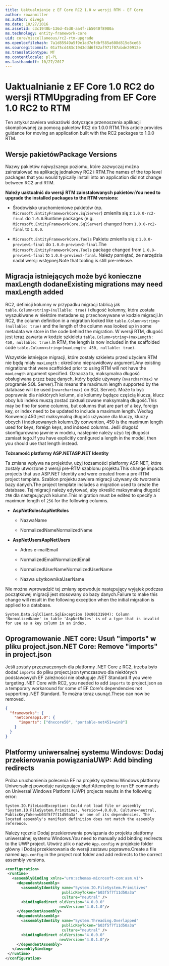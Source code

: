 ```yaml
---
title: Uaktualnianie z EF Core RC2 1.0 w wersji RTM - EF Core
author: rowanmiller
ms.author: divega
ms.date: 10/27/2016
ms.assetid: c3c1940b-136d-45d8-aa4f-cb5040f8980a
ms.technology: entity-framework-core
uid: core/miscellaneous/rc2-rtm-upgrade
ms.openlocfilehash: 7a1d85949a5f9e1ad7efdbf585a608d815e8ce63
ms.sourcegitcommit: 01a75cd483c1943ddd6f82af971f07abde20912e
ms.translationtype: MT
ms.contentlocale: pl-PL
ms.lasthandoff: 10/27/2017
---
```

# <a name="upgrading-from-ef-core-10-rc2-to-rtm"></a><span data-ttu-id="6d822-102">Uaktualnianie z EF Core 1.0 RC2 do wersji RTM</span><span class="sxs-lookup"><span data-stu-id="6d822-102">Upgrading from EF Core 1.0 RC2 to RTM</span></span>

<span data-ttu-id="6d822-103">Ten artykuł zawiera wskazówki dotyczące przenoszenia aplikacji skompilowanej za pomocą pakietów RC2 do 1.0.0 RTM.</span><span class="sxs-lookup"><span data-stu-id="6d822-103">This article provides guidance for moving an application built with the RC2 packages to 1.0.0 RTM.</span></span>

## <a name="package-versions"></a><span data-ttu-id="6d822-104">Wersje pakietów</span><span class="sxs-lookup"><span data-stu-id="6d822-104">Package Versions</span></span>

<span data-ttu-id="6d822-105">Nazwy pakietów najwyższego poziomu, które zazwyczaj można zainstalować na aplikację jednakowy RC2 i RTM.</span><span class="sxs-lookup"><span data-stu-id="6d822-105">The names of the top level packages that you would typically install into an application did not change between RC2 and RTM.</span></span>

<span data-ttu-id="6d822-106">**Należy uaktualnić do wersji RTM zainstalowanych pakietów:**</span><span class="sxs-lookup"><span data-stu-id="6d822-106">**You need to upgrade the installed packages to the RTM versions:**</span></span>

* <span data-ttu-id="6d822-107">Środowisko uruchomieniowe pakietów (np. `Microsoft.EntityFrameworkCore.SqlServer`) zmieniła się z `1.0.0-rc2-final` do `1.0.0`.</span><span class="sxs-lookup"><span data-stu-id="6d822-107">Runtime packages (e.g. `Microsoft.EntityFrameworkCore.SqlServer`) changed from `1.0.0-rc2-final` to `1.0.0`.</span></span>

* <span data-ttu-id="6d822-108">`Microsoft.EntityFrameworkCore.Tools` Pakietu zmieniła się z `1.0.0-preview1-final` do `1.0.0-preview2-final`.</span><span class="sxs-lookup"><span data-stu-id="6d822-108">The `Microsoft.EntityFrameworkCore.Tools` package changed from `1.0.0-preview1-final` to `1.0.0-preview2-final`.</span></span> <span data-ttu-id="6d822-109">Należy pamiętać, że narzędzia nadal wersji wstępnej.</span><span class="sxs-lookup"><span data-stu-id="6d822-109">Note that tooling is still pre-release.</span></span>

## <a name="existing-migrations-may-need-maxlength-added"></a><span data-ttu-id="6d822-110">Migracja istniejących może być konieczne maxLength dodane</span><span class="sxs-lookup"><span data-stu-id="6d822-110">Existing migrations may need maxLength added</span></span>

<span data-ttu-id="6d822-111">RC2, definicji kolumny w przypadku migracji tablicą jak `table.Column<string>(nullable: true)` i długość kolumny, która została wyszukiwane w niektóre metadane są przechowywane w kodzie migracji.</span><span class="sxs-lookup"><span data-stu-id="6d822-111">In RC2, the column definition in a migration looked like `table.Column<string>(nullable: true)` and the length of the column was looked up in some metadata we store in the code behind the migration.</span></span> <span data-ttu-id="6d822-112">W wersji RTM, długość jest teraz zawarta w kodzie szkieletu `table.Column<string>(maxLength: 450, nullable: true)`.</span><span class="sxs-lookup"><span data-stu-id="6d822-112">In RTM, the length is now included in the scaffolded code `table.Column<string>(maxLength: 450, nullable: true)`.</span></span>

<span data-ttu-id="6d822-113">Wszystkie istniejące migracji, które zostały szkieletu przed użyciem RTM nie będą miały `maxLength` : określono nieprawidłowy argument.</span><span class="sxs-lookup"><span data-stu-id="6d822-113">Any existing migrations that were scaffolded prior to using RTM will not have the `maxLength` argument specified.</span></span> <span data-ttu-id="6d822-114">Oznacza to, maksymalna długość obsługiwana przez bazę danych, który będzie używany (`nvarchar(max)` w programie SQL Server).</span><span class="sxs-lookup"><span data-stu-id="6d822-114">This means the maximum length supported by the database will be used (`nvarchar(max)` on SQL Server).</span></span> <span data-ttu-id="6d822-115">Może to być poprawnie dla niektórych kolumn, ale kolumny będące częścią klucza, klucz obcy lub indeks muszą zostać zaktualizowane maksymalną długość.</span><span class="sxs-lookup"><span data-stu-id="6d822-115">This may be fine for some columns, but columns that are part of a key, foreign key, or index need to be updated to include a maximum length.</span></span> <span data-ttu-id="6d822-116">Według Konwencji 450 jest maksymalną długość używane dla kluczy, kluczy obcych i indeksowanych kolumn.</span><span class="sxs-lookup"><span data-stu-id="6d822-116">By convention, 450 is the maximum length used for keys, foreign keys, and indexed columns.</span></span> <span data-ttu-id="6d822-117">Jeśli długość skonfigurowano jawnie w modelu, następnie należy użyć tej długości zamiast tego.</span><span class="sxs-lookup"><span data-stu-id="6d822-117">If you have explicitly configured a length in the model, then you should use that length instead.</span></span>

<span data-ttu-id="6d822-118">**Tożsamość platformy ASP.NET**</span><span class="sxs-lookup"><span data-stu-id="6d822-118">**ASP.NET Identity**</span></span>

<span data-ttu-id="6d822-119">Ta zmiana wpływa na projektów, użyj tożsamości platformy ASP.NET, które zostały utworzone z wersji pre-RTM szablonu projektu.</span><span class="sxs-lookup"><span data-stu-id="6d822-119">This change impacts projects that use ASP.NET Identity and were created from a pre-RTM project template.</span></span> <span data-ttu-id="6d822-120">Szablon projektu zawiera migracji używany do tworzenia bazy danych.</span><span class="sxs-lookup"><span data-stu-id="6d822-120">The project template includes a migration used to create the database.</span></span> <span data-ttu-id="6d822-121">Tej migracji należy edytować, aby określić maksymalną długość `256` dla następujących kolumn.</span><span class="sxs-lookup"><span data-stu-id="6d822-121">This migration must be edited to specify a maximum length of `256` for the following columns.</span></span>

*  <span data-ttu-id="6d822-122">**AspNetRoles**</span><span class="sxs-lookup"><span data-stu-id="6d822-122">**AspNetRoles**</span></span>

    * <span data-ttu-id="6d822-123">Nazwa</span><span class="sxs-lookup"><span data-stu-id="6d822-123">Name</span></span>

    * <span data-ttu-id="6d822-124">NormalizedName</span><span class="sxs-lookup"><span data-stu-id="6d822-124">NormalizedName</span></span>

*  <span data-ttu-id="6d822-125">**AspNetUsers**</span><span class="sxs-lookup"><span data-stu-id="6d822-125">**AspNetUsers**</span></span>

   * <span data-ttu-id="6d822-126">Adres e-mail</span><span class="sxs-lookup"><span data-stu-id="6d822-126">Email</span></span>

   * <span data-ttu-id="6d822-127">NormalizedEmail</span><span class="sxs-lookup"><span data-stu-id="6d822-127">NormalizedEmail</span></span>

   * <span data-ttu-id="6d822-128">NormalizedUserName</span><span class="sxs-lookup"><span data-stu-id="6d822-128">NormalizedUserName</span></span>

   * <span data-ttu-id="6d822-129">Nazwa użytkownika</span><span class="sxs-lookup"><span data-stu-id="6d822-129">UserName</span></span>

<span data-ttu-id="6d822-130">Nie można wprowadzić tej zmiany spowoduje następujący wyjątek podczas początkowej migracji jest stosowany do bazy danych.</span><span class="sxs-lookup"><span data-stu-id="6d822-130">Failure to make this change will result in the following exception when the initial migration is applied to a database.</span></span>

    System.Data.SqlClient.SqlException (0x80131904): Column 'NormalizedName' in table 'AspNetRoles' is of a type that is invalid for use as a key column in an index.

## <a name="net-core-remove-imports-in-projectjson"></a><span data-ttu-id="6d822-131">Oprogramowanie .NET core: Usuń "imports" w pliku project.json</span><span class="sxs-lookup"><span data-stu-id="6d822-131">.NET Core: Remove "imports" in project.json</span></span>

<span data-ttu-id="6d822-132">Jeśli zostały przeznaczonych dla platformy .NET Core z RC2, trzeba było dodać `imports` do pliku project.json tymczasowo dla niektórych podstawowych EF zależności nie obsługuje .NET Standard.</span><span class="sxs-lookup"><span data-stu-id="6d822-132">If you were targeting .NET Core with RC2, you needed to add `imports` to project.json as a temporary workaround for some of EF Core's dependencies not supporting .NET Standard.</span></span> <span data-ttu-id="6d822-133">Te można teraz usunąć.</span><span class="sxs-lookup"><span data-stu-id="6d822-133">These can now be removed.</span></span>

``` json
{
  "frameworks": {
    "netcoreapp1.0": {
      "imports": ["dnxcore50", "portable-net451+win8"]
    }
  }
}
```

## <a name="uwp-add-binding-redirects"></a><span data-ttu-id="6d822-134">Platformy uniwersalnej systemu Windows: Dodaj przekierowania powiązania</span><span class="sxs-lookup"><span data-stu-id="6d822-134">UWP: Add binding redirects</span></span>

<span data-ttu-id="6d822-135">Próba uruchomienia polecenia EF na projekty systemu Windows platformy Uniwersalnej powoduje następujący błąd:</span><span class="sxs-lookup"><span data-stu-id="6d822-135">Attempting to run EF commands on Universal Windows Platform (UWP) projects results in the following error:</span></span>

    System.IO.FileLoadException: Could not load file or assembly 'System.IO.FileSystem.Primitives, Version=4.0.0.0, Culture=neutral, PublicKeyToken=b03f5f7f11d50a3a' or one of its dependencies. The located assembly's manifest definition does not match the assembly reference.

<span data-ttu-id="6d822-136">Należy ręcznie Dodaj przekierowania powiązania do projektu platformy uniwersalnej systemu Windows.</span><span class="sxs-lookup"><span data-stu-id="6d822-136">You need to manually add binding redirects to the UWP project.</span></span> <span data-ttu-id="6d822-137">Utwórz plik o nazwie `App.config` w projekcie folder główny i Dodaj przekierowania do wersji zestawu poprawne.</span><span class="sxs-lookup"><span data-stu-id="6d822-137">Create a file named `App.config` in the project root folder and add redirects to the correct assembly versions.</span></span>

``` xml
<configuration>
 <runtime>
   <assemblyBinding xmlns="urn:schemas-microsoft-com:asm.v1">
     <dependentAssembly>
       <assemblyIdentity name="System.IO.FileSystem.Primitives"
                         publicKeyToken="b03f5f7f11d50a3a"
                         culture="neutral" />
       <bindingRedirect oldVersion="4.0.0.0"
                        newVersion="4.0.1.0"/>
     </dependentAssembly>
     <dependentAssembly>
       <assemblyIdentity name="System.Threading.Overlapped"
                         publicKeyToken="b03f5f7f11d50a3a"
                         culture="neutral" />
       <bindingRedirect oldVersion="4.0.0.0"
                        newVersion="4.0.1.0"/>
     </dependentAssembly>
   </assemblyBinding>
 </runtime>
</configuration>
```
